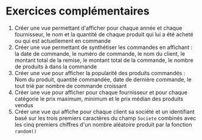 # Exercices complémentaires

1. Créer une vue permettant d'afficher pour chaque année et chaque fournisseur, le nom et la quantité de chaque produit qui lui a été acheté ou qui est actuellement en commande
1. Créer une vue permettant de synthétiser les commandes en affichant : la date de commande, le numéro de commande, le nom du client, le montant total de la remise, le montant total de la commande, le nombre de produits à dans la commande
1. Créer une vue pour afficher la popularité des produits commandés : Nom du produit, quantité commandée, date de dernière commande, le tout trié par nombre de commande croissant
1. Créer une vue pour afficher pour chaque fournisseur et pour chaque catégorie le prix maximum, minimum et le prix médian des produits vendus
1. Créer une vue qui affiche pour chaque client sa société et un identifiant basé sur les trois premiers caractères du champ `Societe` combinés avec les cinq premiers chiffres d'un nombre aléatoire produit par la fonction `random()` 